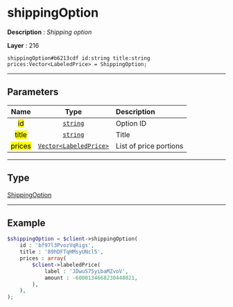 # shippingOption

**Description** : *Shipping option*

**Layer** : 216

```tl
shippingOption#b6213cdf id:string title:string prices:Vector<LabeledPrice> = ShippingOption;
```

---

## Parameters

| Name | Type | Description |
| :---: | :---: | :--- |
| <mark>id</mark> | [`string`](type/string) | Option ID |
| <mark>title</mark> | [`string`](type/string) | Title |
| <mark>prices</mark> | [`Vector<LabeledPrice>`](type/LabeledPrice) | List of price portions |

---

## Type

[ShippingOption](type/ShippingOption)

---

## Example

```php
$shippingOption = $client->shippingOption(
	id : 'bf97l3PvozVqRigs',
	title : '89hDFTqHMsyUNcl5',
	prices : array(
		$client->labeledPrice(
			label : 'JDwuS75yibaMZvoV',
			amount : -6000134668230448021,
		),
	),
);
```